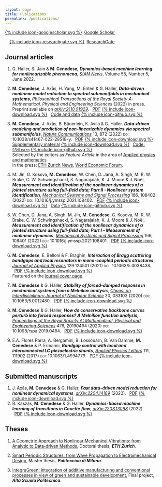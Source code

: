 ```yaml
---
layout: page
title: Publications
permalink: /publications/
---
```


<p><a href="https://scholar.google.com/citations?user=5sEbfHEAAAAJ&hl=en"><span style=';margin-right:.5em' class="icon icon--googlescholar">{% include icon-googlescholar.svg %}</span>Google Scholar</a>

<a href="https://www.researchgate.net/profile/Mattia-Cenedese"><span style='margin-left:1em;margin-right:.5em' class="icon icon--researchgate">{% include icon-researchgate.svg %}</span>ResearchGate</a>
</p>

## Journal articles

1. G. Haller, S. Jain & **M. Cenedese**, ***Dynamics-based machine learning for nonlinearizable phenomena***, [*SIAM News*](https://sinews.siam.org/Details-Page/dynamics-based-machine-learning-for-nonlinearizable-phenomena), Volume 55, Number 5, June 2022.

2. **M. Cenedese**, J. Axås, H. Yang, M. Eriten & G. Haller, ***Data-driven nonlinear model reduction to spectral submanifolds in mechanical systems***, *Philosophical Transactions of the Royal Society A: Mathematical, Physical and Engineering Sciences* (2022) in press. Preprint available on [*arXiv:2110.01929*](http://arxiv.org/abs/2110.01929).
<a style='margin-left:.5em' href="https://arxiv.org/pdf/2110.01929.pdf">PDF<span style='margin-left:.3em;margin-right:.5em' class="icon icon--download">{% include icon-download.svg %}</span></a> 
<a href="https://github.com/mattiacenedese/SSMLearn">Code and data<span style='margin-left:.3em;margin-right:.5em' class="icon icon--download">{% include icon-github.svg %}</span></a>

2. **M. Cenedese**, J. Axås, B. Bäuerlein, K. Avila & G. Haller. ***Data-driven modeling and prediction of non-linearizable dynamics via spectral submanifolds***, [*Nature Communications*](https://doi.org/10.1038/s41467-022-28518-y) 13, 872 (2022) <span style="font-variant:small-caps;">doi</span>: 10.1038/s41467-022-28518-y.
<a style='margin-left:.5em' href="https://www.nature.com/articles/s41467-022-28518-y.pdf">PDF<span style='margin-left:.3em;margin-right:.5em' class="icon icon--download">{% include icon-download.svg %}</span></a> 
<a href="https://static-content.springer.com/esm/art%3A10.1038%2Fs41467-022-28518-y/MediaObjects/41467_2022_28518_MOESM1_ESM.pdf">Supplementary material<span style='margin-left:.3em;margin-right:.5em' class="icon icon--download">{% include icon-download.svg %}</span></a> 
<a href="https://github.com/mattiacenedese/SSMLearn">Code: `SSMLearn`<span style='margin-left:.3em;margin-right:.5em' class="icon icon--download">{% include icon-github.svg %}</span></a><br>
Selected by the editors as *Feature Article* in the area of [Applied physics and mathematics](https://www.nature.com/collections/hjhbgijcei).<br>
In the press: [ETH Zurich News](https://ethz.ch/en/news-and-events/eth-news/news/2022/02/predicting-complex-dynamics-from-data.html), [World Economic Forum](https://www.weforum.org/agenda/2022/03/predicting-complex-dynamics-from-data/).

2.  M. Jin, G. Kosova, **M. Cenedese**, W. Chen, D. Jana, A. Singh, M. R. W. Brake, C. W. Schwingshackl, S. Nagarajaiah, K. J. Moore & J. Noël, ***Measurement and identification of the nonlinear dynamics of a jointed structure using full-field data; Part II - Nonlinear system identification***, [*Mechanical Systems and Signal Processing*](https://doi.org/10.1016/j.ymssp.2021.108402) 166, 108402 (2022) <span style="font-variant:small-caps;">doi</span>: 10.1016/j.ymssp.2021.108402.
<a style='margin-left:.5em' href="/assets/publications/2022MSSPJinKosovaCenedese_etal.pdf">PDF<span style='margin-left:.3em;margin-right:.5em' class="icon icon--download">{% include icon-download.svg %}</span></a> 
<a href="https://github.com/mattiacenedese/BRBtesting">Data<span style='margin-left:.3em;margin-right:.5em' class="icon icon--download">{% include icon-github.svg %}</span></a>

2. W. Chen, D. Jana, A. Singh, M. Jin, **M. Cenedese**, G. Kosova, M. R. W. Brake, C. W. Schwingshackl, S. Nagarajaiah, K. J. Moore & J. Noël, ***Measurement and identification of the nonlinear dynamics of a jointed structure using full-field data; Part I – Measurement of nonlinear dynamics***, [*Mechanical Systems and Signal Processing*](https://doi.org/10.1016/j.ymssp.2021.108401) 166, 108401 (2022) <span style="font-variant:small-caps;">doi</span>: 10.1016/j.ymssp.2021.108401.
<a style='margin-left:.5em' href="/assets/publications/2022MSSPChenJanaSingh_etal.pdf">PDF<span style='margin-left:.3em;margin-right:.5em' class="icon icon--download">{% include icon-download.svg %}</span></a> 

2. **M. Cenedese**, E. Belloni & F. Braghin, ***Interaction of Bragg scattering bandgaps and local resonators in mono-coupled periodic structures***, [*Journal of Applied Physics*](https://aip.scitation.org/doi/full/10.1063/5.0038438) 129 124501 (2021) <span style="font-variant:small-caps;">doi</span>: 10.1063/5.0038438. 
<a style='margin-left:.5em' href="/assets/publications/2021JAPCenedeseBelloniBraghin.pdf">PDF<span style='margin-left:.3em;margin-right:.5em' class="icon icon--download">{% include icon-download.svg %}</span></a><br>
Featured on the [journal cover page](https://aip.scitation.org/action/showLargeCover?doi=10.1063%2Fjap.2021.129.issue-12).

2. **M. Cenedese** & G. Haller, ***Stability of forced-damped response in mechanical systems from a Melnikov analysis***, [*Chaos: an Interdisciplinary Journal of Nonlinear Science*](https://aip.scitation.org/doi/full/10.1063/5.0012480) 30, 083103 (2020) <span style="font-variant:small-caps;">doi</span>: 10.1063/5.0012480.
<a style='margin-left:.5em' href="http://www.georgehaller.com/reprints/CenedeseHaller_stabilityMelnikov.pdf">PDF<span style='margin-left:.3em;margin-right:.5em' class="icon icon--download">{% include icon-download.svg %}</span></a> 

2. **M. Cenedese** & G. Haller, ***How do conservative backbone curves perturb into forced responses? A Melnikov function analysis***, [*Proceedings of the Royal Society A: Mathematical, Physical and Engineering Sciences*](royalsocietypublishing.org/doi/abs/10.1098/rspa.2019.0494?af=R) 476, 20190494 (2020) <span style="font-variant:small-caps;">doi</span>: 10.1098/rspa.2019.0494.
<a style='margin-left:.5em' href="http://www.georgehaller.com/reprints/CenedeseHaller_backboneMelnikov.pdf">PDF<span style='margin-left:.3em;margin-right:.5em' class="icon icon--download">{% include icon-download.svg %}</span></a> 

2. E.A. Flores Parra, A. Bergamini, B. Lossouarn, B. Van Damme, **M. Cenedese** & P. Ermanni, ***Bandgap control with local and interconnected LC piezoelectric shunts***, [*Applied Physics Letters*](https://aip.scitation.org/doi/full/10.1063/1.4994779) 111, 111902 (2017) <span style="font-variant:small-caps;">doi</span>: 10.1063/1.4994779. 
<a style='margin-left:.5em' href="https://www.research-collection.ethz.ch/bitstream/handle/20.500.11850/185265/Bangap.pdf?sequence=1&isAllowed=y#page=3">PDF<span style='margin-left:.3em;margin-right:.5em' class="icon icon--download">{% include icon-download.svg %}</span></a> 


## Submitted manuscripts

1. J. Axås, **M. Cenedese** & G. Haller, ***Fast data-driven model reduction for nonlinear dynamical systems***, [*arXiv:2204.14169*](http://arxiv.org/abs/2204.14169) (2022).
<a style='margin-left:.5em' href="https://arxiv.org/pdf/2204.14169.pdf">PDF<span style='margin-left:.3em;margin-right:.5em' class="icon icon--download">{% include icon-download.svg %}</span></a> 
2. B. Kaszás, **M. Cenedese** & G. Haller, ***Dynamics-based machine learning of transitions in Couette flow***, [*arXiv:2203.13098*](http://arxiv.org/abs/2203.13098) (2022).
<a style='margin-left:.5em' href="https://arxiv.org/pdf/2203.13098.pdf">PDF<span style='margin-left:.3em;margin-right:.5em' class="icon icon--download">{% include icon-download.svg %}</span></a> 

## Theses

1. [A Geometric Approach to Nonlinear Mechanical Vibrations: from Analytic to Data-driven Methods](https://www.research-collection.ethz.ch/handle/20.500.11850/528996), Doctoral thesis, ***ETH Zurich***.

2. [Smart Periodic Structures: from Wave Propagation to Electromechanical Design](https://www.politesi.polimi.it/handle/10589/131354), Master thesis, ***Politecnico di Milano***.

2. [IntegraGreen: integration of additive manufacturing and conventional processes in view of green and sustainable development](https://www.asp-poli.it/projects/integragreen-integration-of-additive-manufacturing-and-machining-processes-in-view-of-green-and-sustainable-development/), Final project, ***Alta Scuola Politecnica***.





